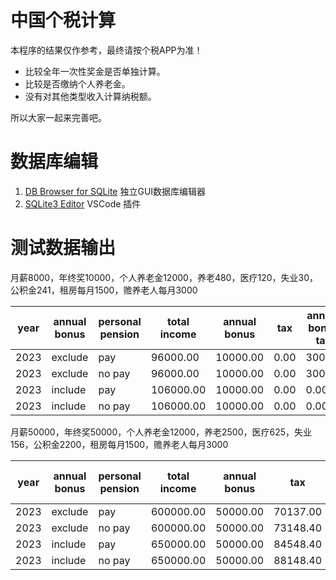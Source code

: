 中国个税计算
==========

本程序的结果仅作参考，最终请按个税APP为准！

 - 比较全年一次性奖金是否单独计算。
 - 比较是否缴纳个人养老金。
 - 没有对其他类型收入计算纳税额。

所以大家一起来完善吧。

# 数据库编辑

1. [DB Browser for SQLite](https://sqlitebrowser.org/) 独立GUI数据库编辑器
1. [SQLite3 Editor](https://marketplace.visualstudio.com/items?itemName=yy0931.vscode-sqlite3-editor) VSCode 插件

# 测试数据输出

月薪8000，年终奖10000，个人养老金12000，养老480，医疗120，失业30，公积金241，租房每月1500，赡养老人每月3000

|   year | annual bonus   | personal pension   |   total income |   annual bonus |   tax |   annual bonus tax |   total tax |
|--------|----------------|--------------------|----------------|----------------|-------|--------------------|-------------|
|   2023 | exclude        | pay                |       96000.00 |       10000.00 |  0.00 |             300.00 |      300.00 |
|   2023 | exclude        | no pay             |       96000.00 |       10000.00 |  0.00 |             300.00 |      300.00 |
|   2023 | include        | pay                |      106000.00 |       10000.00 |  0.00 |               0.00 |        0.00 |
|   2023 | include        | no pay             |      106000.00 |       10000.00 |  0.00 |               0.00 |        0.00 |

月薪50000，年终奖50000，个人养老金12000，养老2500，医疗625，失业156，公积金2200，租房每月1500，赡养老人每月3000

|   year | annual bonus   | personal pension   |   total income |   annual bonus |      tax |   annual bonus tax |   total tax |
|--------|----------------|--------------------|----------------|----------------|----------|--------------------|-------------|
|   2023 | exclude        | pay                |      600000.00 |       50000.00 | 70137.00 |            2480.00 |    72617.00 |
|   2023 | exclude        | no pay             |      600000.00 |       50000.00 | 73148.40 |            2480.00 |    75628.40 |
|   2023 | include        | pay                |      650000.00 |       50000.00 | 84548.40 |               0.00 |    84548.40 |
|   2023 | include        | no pay             |      650000.00 |       50000.00 | 88148.40 |               0.00 |    88148.40 |
